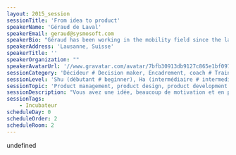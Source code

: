 ```yaml
---
layout: 2015_session
sessionTitle: 'From idea to product'
speakerName: 'Géraud de Laval'
speakerEmail: geraud@sysmosoft.com
speakerBio: "Géraud has been working in the mobility field since the launch of the first SDK for the development of iOS applications. His array of experience include: service agency, communication agency and several start-ups, including his own mobile development agency.\nConstantly navigating between service and products, Géraud’s experience covers a comprehensive range of skills, from developing to designing and managing projects and products.\nGéraud is always eager to share his knowledge and discoveries, especially when it comes to improve the way we work and optimise our day to day life.\n\nGéraud a travaillé dans le domaine de la mobilité depuis le lancement du premier SDK iOS. Parmi ses expériences, il a travaillé dans des sociétés de service, une agence de com' et des startups. Naviguant constamment entre service et produits, ses expériences couvrent une large gamme de compétences: du dévelopment, du design et la gestion de projet et de produits.\nGéraud est avide de partager ses connaissances et découvertes, surtout lorsque celà permet d'améliorer notre facçon de travailler."
speakerAddress: 'Lausanne, Suisse'
speakerTitle: ''
speakerOrganization: ""
speakerAvatarUrl: '//www.gravatar.com/avatar/7bfb30913db9127c865e1bf097ba9ca8?size=200&default=mm'
sessionCategory: 'Décideur # Decision maker, Encadrement, coach # Trainer, mentor, coach, Architecte # Architect, Développeur # Developer, Designer, Autre # Other'
sessionLevel: 'Shu (débutant # beginner), Ha (intermédiaire # intermediate), Ri (avancé # advanced)'
sessionTopic: 'Product management, product design, product development'
sessionDescription: "Vous avez une idée, beaucoup de motivation et en plus les compétences nécessaires. C’est un très bon début si vous voulez développer un produit mais ça ne vous suffira probablement pas.\nDiscutons ensemble sur ce qu’est un produit.\nN’espérez pas une formule magique mais des outils et des questions pour vous aider à donner de la valeur à votre idée.\n\nYou have an idea, lot of motivation and some skills. That’s a great beginning if you want to build a product but you might find a few issues on the way of making it successful.\nLet’s discuss together about what is a product.\nDon’t expect the magic formula but tools and questions to help you transform your idea into something valuable.\n\nTalk in French - Slides in English"
sessionTags:
    - Incubateur
scheduleDay: 0
scheduleOrder: 2
scheduleRoom: 2
---
```


undefined
